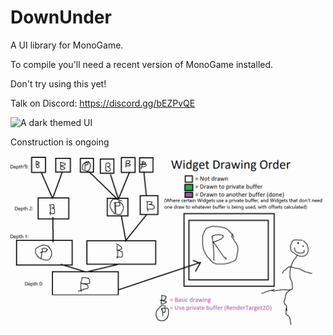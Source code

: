 # DownUnder
A UI library for MonoGame.

To compile you'll need a recent version of MonoGame installed.

Don't try using this yet!

Talk on Discord: https://discord.gg/bEZPvQE

![A dark themed UI](/Images/good_ui8.gif)

Construction is ongoing

![wtf](/Images/better_diagram.gif)
